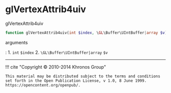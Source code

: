 # glVertexAttrib4uiv
glVertexAttrib4uiv

```php
function glVertexAttrib4uiv(int $index, \GL\Buffer\UIntBuffer|array $v) : void
```



arguments

:    1. `int` `$index` 
    2. `\GL\Buffer\UIntBuffer|array` `$v` 



---
     

!!! cite "Copyright © 2010-2014 Khronos Group"

    This material may be distributed subject to the terms and conditions set forth in the Open Publication License, v 1.0, 8 June 1999. https://opencontent.org/openpub/.